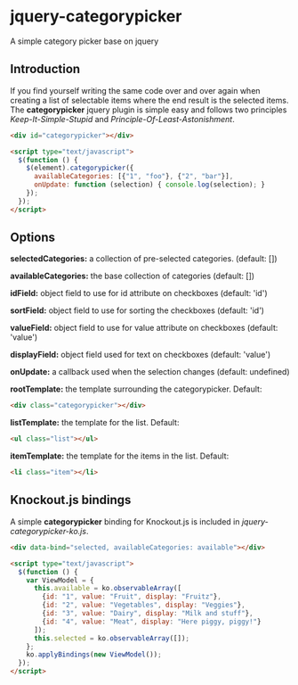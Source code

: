 # jquery-categorypicker

A simple category picker base on jquery

## Introduction

If you find yourself writing the same code over and over again when creating a list of selectable items where the end result is the selected items. The **categorypicker** jquery plugin is simple easy and follows two principles _Keep-It-Simple-Stupid_ and _Principle-Of-Least-Astonishment_.

```html
<div id="categorypicker"></div>

<script type="text/javascript">
  $(function () {
    $(element).categorypicker({
      availableCategories: [{"1", "foo"}, {"2", "bar"}],
      onUpdate: function (selection) { console.log(selection); }
    });
  });
</script>
```

## Options

**selectedCategories:** a collection of pre-selected categories. (default: [])

**availableCategories:** the base collection of categories (default: [])

**idField:** object field to use for id attribute on checkboxes (default: 'id')

**sortField:** object field to use for sorting the checkboxes (default: 'id')

**valueField:** object field to use for value attribute on checkboxes (default: 'value')

**displayField:** object field used for text on checkboxes (default: 'value')

**onUpdate:** a callback used when the selection changes (default: undefined)

**rootTemplate:** the template surrounding the categorypicker. Default:
  
  ```html
  <div class="categorypicker"></div>
  ```

**listTemplate:** the template for the list. Default:
  
  ```html
  <ul class="list"></ul>
  ```

**itemTemplate:** the template for the items in the list. Default:
  
  ```html
  <li class="item"></li>
  ```

## Knockout.js bindings

A simple **categorypicker** binding for Knockout.js is included in _jquery-categorypicker-ko.js_.

```html
<div data-bind="selected, availableCategories: available"></div>

<script type="text/javascript">
  $(function () {
    var ViewModel = {
      this.available = ko.observableArray([
        {id: "1", value: "Fruit", display: "Fruitz"},
        {id: "2", value: "Vegetables", display: "Veggies"},
        {id: "3", value: "Dairy", display: "Milk and stuff"},
        {id: "4", value: "Meat", display: "Here piggy, piggy!"}
      ]);
      this.selected = ko.observableArray([]);
    };
    ko.applyBindings(new ViewModel());
  });
</script>
```
